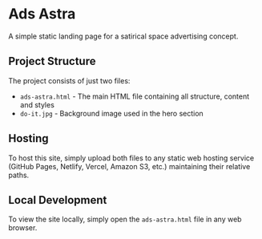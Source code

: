 # Ads Astra

A simple static landing page for a satirical space advertising concept.

## Project Structure

The project consists of just two files:

- `ads-astra.html` - The main HTML file containing all structure, content and styles
- `do-it.jpg` - Background image used in the hero section

## Hosting

To host this site, simply upload both files to any static web hosting service (GitHub Pages, Netlify, Vercel, Amazon S3, etc.) maintaining their relative paths.

## Local Development

To view the site locally, simply open the `ads-astra.html` file in any web browser.
